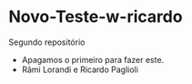 # Novo-Teste-w-ricardo
Segundo repositório
- Apagamos o primeiro para fazer este.
- Râmi Lorandi e Ricardo Paglioli
